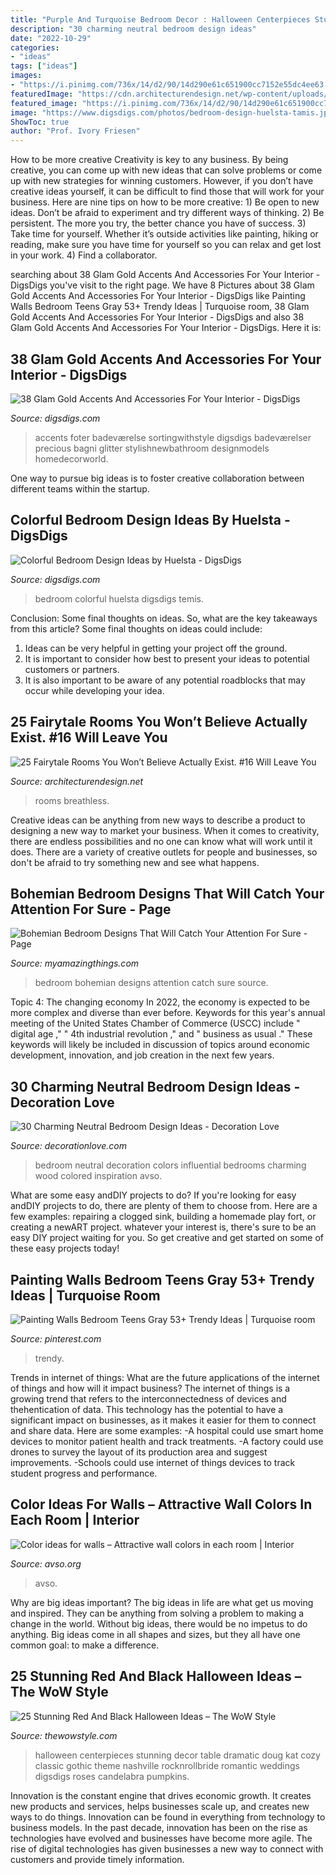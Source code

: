```yaml
---
title: "Purple And Turquoise Bedroom Decor : Halloween Centerpieces Stunning Decor Table Dramatic Doug Kat Cozy Classic Gothic Theme Nashville Rocknrollbride Romantic Weddings Digsdigs Roses Candelabra Pumpkins"
description: "30 charming neutral bedroom design ideas"
date: "2022-10-29"
categories:
- "ideas"
tags: ["ideas"]
images:
- "https://i.pinimg.com/736x/14/d2/90/14d290e61c651900cc7152e55dc4ee63.jpg"
featuredImage: "https://cdn.architecturendesign.net/wp-content/uploads/2015/09/AD-Fairytale-Interiors-You-Wont-Beleive-Exist-15.jpg"
featured_image: "https://i.pinimg.com/736x/14/d2/90/14d290e61c651900cc7152e55dc4ee63.jpg"
image: "https://www.digsdigs.com/photos/bedroom-design-huelsta-tamis.jpg"
ShowToc: true
author: "Prof. Ivory Friesen"
---
```



How to be more creative
Creativity is key to any business. By being creative, you can come up with new ideas that can solve problems or come up with new strategies for winning customers. However, if you don’t have creative ideas yourself, it can be difficult to find those that will work for your business. Here are nine tips on how to be more creative: 1) Be open to new ideas. Don’t be afraid to experiment and try different ways of thinking. 2) Be persistent. The more you try, the better chance you have of success. 3) Take time for yourself. Whether it’s outside activities like painting, hiking or reading, make sure you have time for yourself so you can relax and get lost in your work. 4) Find a collaborator.

	

		
searching about 38 Glam Gold Accents And Accessories For Your Interior - DigsDigs you've visit to the right page. We have 8 Pictures about 38 Glam Gold Accents And Accessories For Your Interior - DigsDigs like Painting Walls Bedroom Teens Gray 53+ Trendy Ideas | Turquoise room, 38 Glam Gold Accents And Accessories For Your Interior - DigsDigs and also 38 Glam Gold Accents And Accessories For Your Interior - DigsDigs. Here it is:
		
    
## 38 Glam Gold Accents And Accessories For Your Interior - DigsDigs

<img loading=lazy src="https://www.digsdigs.com/photos/gold-accents-and-accessories-for-your-interior-10.jpg" onerror="this.onerror=null;this.src='https://tse1.mm.bing.net/th?id=OIP.nbPuuHlj6O3yfHCTGKOpcQHaK3&amp;pid=15.1';" alt="38 Glam Gold Accents And Accessories For Your Interior - DigsDigs">

_Source: digsdigs.com_

>accents foter badeværelse sortingwithstyle digsdigs badeværelser precious bagni glitter stylishnewbathroom designmodels homedecorworld. 

	

One way to pursue big ideas is to foster creative collaboration between different teams within the startup.

    
## Colorful Bedroom Design Ideas By Huelsta - DigsDigs

<img loading=lazy src="https://www.digsdigs.com/photos/bedroom-design-huelsta-tamis.jpg" onerror="this.onerror=null;this.src='https://tse3.mm.bing.net/th?id=OIP.pEVBjbhXuURGtwZ-m2h-twHaE6&amp;pid=15.1';" alt="Colorful Bedroom Design Ideas by Huelsta - DigsDigs">

_Source: digsdigs.com_

>bedroom colorful huelsta digsdigs temis. 

	

Conclusion: Some final thoughts on ideas.
So, what are the key takeaways from this article?
Some final thoughts on ideas could include:
1. Ideas can be very helpful in getting your project off the ground.
2. It is important to consider how best to present your ideas to potential customers or partners.
3. It is also important to be aware of any potential roadblocks that may occur while developing your idea.

    
## 25 Fairytale Rooms You Won’t Believe Actually Exist. #16 Will Leave You

<img loading=lazy src="https://cdn.architecturendesign.net/wp-content/uploads/2015/09/AD-Fairytale-Interiors-You-Wont-Beleive-Exist-15.jpg" onerror="this.onerror=null;this.src='https://tse3.mm.bing.net/th?id=OIP.9U2l49QLsysWsPKMOXYL7wHaJd&amp;pid=15.1';" alt="25 Fairytale Rooms You Won’t Believe Actually Exist. #16 Will Leave You">

_Source: architecturendesign.net_

>rooms breathless. 

	

Creative ideas can be anything from new ways to describe a product to designing a new way to market your business. When it comes to creativity, there are endless possibilities and no one can know what will work until it does. There are a variety of creative outlets for people and businesses, so don't be afraid to try something new and see what happens.

    
## Bohemian Bedroom Designs That Will Catch Your Attention For Sure - Page

<img loading=lazy src="http://myamazingthings.com/wp-content/uploads/2017/05/bohemian-bedroom-12.jpg" onerror="this.onerror=null;this.src='https://tse3.mm.bing.net/th?id=OIP.SGbk_xuDxrm_bhzYvlO3cgHaKZ&amp;pid=15.1';" alt="Bohemian Bedroom Designs That Will Catch Your Attention For Sure - Page">

_Source: myamazingthings.com_

>bedroom bohemian designs attention catch sure source. 

	

Topic 4: The changing economy
In 2022, the economy is expected to be more complex and diverse than ever before. Keywords for this year's annual meeting of the United States Chamber of Commerce (USCC) include " digital age ," " 4th industrial revolution ," and " business as usual ." 
These keywords will likely be included in discussion of topics around economic development, innovation, and job creation in the next few years.

    
## 30 Charming Neutral Bedroom Design Ideas - Decoration Love

<img loading=lazy src="http://www.decorationlove.com/wp-content/uploads/2016/07/Neutral-Bedroom-Color-Ideas.jpg" onerror="this.onerror=null;this.src='https://tse1.mm.bing.net/th?id=OIP.FDSYc-A-VOlV037Xy2pxCgHaJ3&amp;pid=15.1';" alt="30 Charming Neutral Bedroom Design Ideas - Decoration Love">

_Source: decorationlove.com_

>bedroom neutral decoration colors influential bedrooms charming wood colored inspiration avso. 

	

What are some easy andDIY projects to do?
If you're looking for easy andDIY projects to do, there are plenty of them to choose from. Here are a few examples: repairing a clogged sink, building a homemade play fort, or creating a newART project. whatever your interest is, there's sure to be an easy DIY project waiting for you. So get creative and get started on some of these easy projects today!

    
## Painting Walls Bedroom Teens Gray 53+ Trendy Ideas | Turquoise Room

<img loading=lazy src="https://i.pinimg.com/736x/14/d2/90/14d290e61c651900cc7152e55dc4ee63.jpg" onerror="this.onerror=null;this.src='https://tse4.mm.bing.net/th?id=OIP.lKe8W8YzqmGTGfa0ZzGgLwAAAA&amp;pid=15.1';" alt="Painting Walls Bedroom Teens Gray 53+ Trendy Ideas | Turquoise room">

_Source: pinterest.com_

>trendy. 

	

Trends in internet of things: What are the future applications of the internet of things and how will it impact business?
The internet of things is a growing trend that refers to the interconnectedness of devices and thehentication of data. This technology has the potential to have a significant impact on businesses, as it makes it easier for them to connect and share data. Here are some examples: 
-A hospital could use smart home devices to monitor patient health and track treatments. 
-A factory could use drones to survey the layout of its production area and suggest improvements. 
-Schools could use internet of things devices to track student progress and performance.

    
## Color Ideas For Walls – Attractive Wall Colors In Each Room | Interior

<img loading=lazy src="https://www.avso.org/wp-content/uploads/files/3/7/9/color-ideas-for-walls-attractive-wall-colors-in-each-room-22-379.jpg" onerror="this.onerror=null;this.src='https://tse4.mm.bing.net/th?id=OIP.VWyDBKIrQ1_JrhZ4UCDN1wHaJ4&amp;pid=15.1';" alt="Color ideas for walls – Attractive wall colors in each room | Interior">

_Source: avso.org_

>avso. 

	

Why are big ideas important?
The big ideas in life are what get us moving and inspired. They can be anything from solving a problem to making a change in the world. Without big ideas, there would be no impetus to do anything. Big ideas come in all shapes and sizes, but they all have one common goal: to make a difference.

    
## 25 Stunning Red And Black Halloween Ideas – The WoW Style

<img loading=lazy src="http://thewowstyle.com/wp-content/uploads/2016/07/Red-And-Black-Centrepiece-Halloween-Ideas.jpg" onerror="this.onerror=null;this.src='https://tse2.mm.bing.net/th?id=OIP.rCOtQGLYuWbuKG0j4aCl1gHaLF&amp;pid=15.1';" alt="25 Stunning Red And Black Halloween Ideas – The WoW Style">

_Source: thewowstyle.com_

>halloween centerpieces stunning decor table dramatic doug kat cozy classic gothic theme nashville rocknrollbride romantic weddings digsdigs roses candelabra pumpkins. 

	

Innovation is the constant engine that drives economic growth. It creates new products and services, helps businesses scale up, and creates new ways to do things. Innovation can be found in everything from technology to business models. In the past decade, innovation has been on the rise as technologies have evolved and businesses have become more agile. The rise of digital technologies has given businesses a new way to connect with customers and provide timely information.

